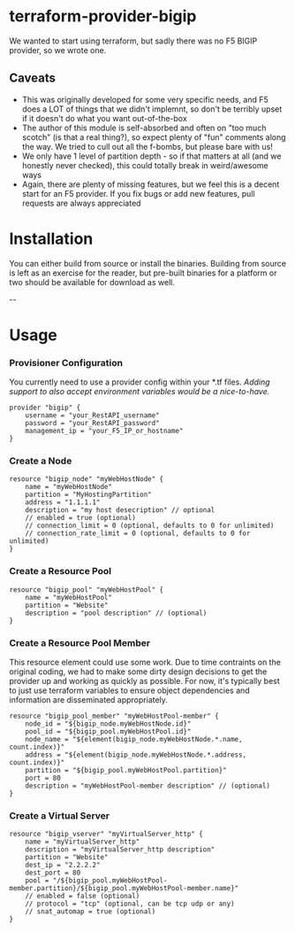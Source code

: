 # terraform-provider-bigip
We wanted to start using terraform, but sadly there was no F5 BIGIP provider, so we wrote one.

## Caveats
 * This was originally developed for some very specific needs, and F5 does a LOT of things that we didn't implemnt, so don't be terribly upset if it doesn't do what you want out-of-the-box
 * The author of this module is self-absorbed and often on "too much scotch" (is that a real thing?), so expect plenty of "fun" comments along the way. We tried to cull out all the f-bombs, but please bare with us!
 * We only have 1 level of partition depth - so if that matters at all (and we honestly never checked), this could totally break in weird/awesome ways
 * Again, there are plenty of missing features, but we feel this is a decent start for an F5 provider. If you fix bugs or add new features, pull requests are always appreciated

# Installation
You can either build from source or install the binaries. Building from source is left as an exercise for the reader, but pre-built binaries for a platform or two should be available for download as well. 

--

# Usage

### Provisioner Configuration

You currently need to use a provider config within your *.tf files. _Adding support to also accept environment variables would be a nice-to-have._

    provider "bigip" {
        username = "your_RestAPI_username"
        password = "your_RestAPI_password"
        management_ip = "your_F5_IP_or_hostname"
    }

### Create a Node

    resource "bigip_node" "myWebHostNode" {
        name = "myWebHostNode"
        partition = "MyHostingPartition"
        address = "1.1.1.1"
        description = "my host desecription" // optional
        // enabled = true (optional)
        // connection_limit = 0 (optional, defaults to 0 for unlimited)
        // connection_rate_limit = 0 (optional, defaults to 0 for unlimited)
    }



### Create a Resource Pool

    resource "bigip_pool" "myWebHostPool" {
    	name = "myWebHostPool"
    	partition = "Website"
    	description = "pool description" // (optional)
    }




### Create a Resource Pool Member
This resource element could use some work. Due to time contraints on the original coding, we had to make some dirty design decisions to get the provider up and working as quickly as possible. For now, it's typically best to just use terraform variables to ensure object dependencies and information are disseminated appropriately.

    resource "bigip_pool_member" "myWebHostPool-member" {
    	node_id = "${bigip_node.myWebHostNode.id}"
    	pool_id = "${bigip_pool.myWebHostPool.id}"
    	node_name = "${element(bigip_node.myWebHostNode.*.name, count.index)}"
    	address = "${element(bigip_node.myWebHostNode.*.address, count.index)}"
    	partition = "${bigip_pool.myWebHostPool.partition}"
    	port = 80
    	description = "myWebHostPool-member description" // (optional)
    }



### Create a Virtual Server

    resource "bigip_vserver" "myVirtualServer_http" {
    	name = "myVirtualServer_http"
    	description = "myVirtualServer_http description"
    	partition = "Website"
    	dest_ip = "2.2.2.2"
    	dest_port = 80
    	pool = "/${bigip_pool.myWebHostPool-member.partition}/${bigip_pool.myWebHostPool-member.name}"
    	// enabled = false (optional)
    	// protocol = "tcp" (optional, can be tcp udp or any)
    	// snat_automap = true (optional)
    }



